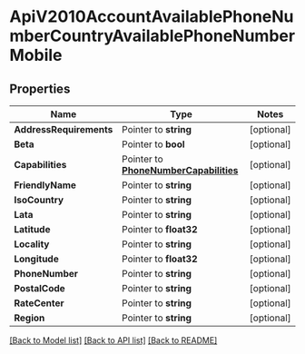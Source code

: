 # ApiV2010AccountAvailablePhoneNumberCountryAvailablePhoneNumberMobile

## Properties
Name | Type | Notes
------------ | ------------- | -------------
**AddressRequirements** | Pointer to **string** | [optional] 
**Beta** | Pointer to **bool** | [optional] 
**Capabilities** | Pointer to [**PhoneNumberCapabilities**](phone_number_capabilities.md) | [optional] 
**FriendlyName** | Pointer to **string** | [optional] 
**IsoCountry** | Pointer to **string** | [optional] 
**Lata** | Pointer to **string** | [optional] 
**Latitude** | Pointer to **float32** | [optional] 
**Locality** | Pointer to **string** | [optional] 
**Longitude** | Pointer to **float32** | [optional] 
**PhoneNumber** | Pointer to **string** | [optional] 
**PostalCode** | Pointer to **string** | [optional] 
**RateCenter** | Pointer to **string** | [optional] 
**Region** | Pointer to **string** | [optional] 

[[Back to Model list]](../README.md#documentation-for-models) [[Back to API list]](../README.md#documentation-for-api-endpoints) [[Back to README]](../README.md)


